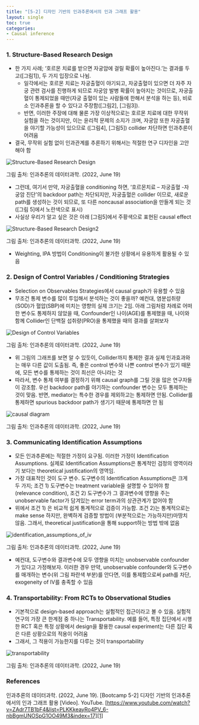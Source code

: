 ```yaml
---
title: "[5-2] 디자인 기반의 인과추론에서의 인과 그래프 활용"
layout: single
toc: true
categories: 
- Causal inference
---
```


### 1. Structure-Based Research Design

* 한 가지 사례; ‘호르몬 치료를 받으면 자궁암에 걸릴 확률이 높아진다.’는 결과를 두고([그림1]), 두 가지 입장으로 나뉨. 
    * 일각에서는 호르몬 치료는 자궁출혈이 야기되고, 자궁출혈이 있으면 더 자주 자궁 관련 검사를 진행하게 되므로 자궁암 발병 확률이 높아지는 것이므로, 자궁출혈이 통제되었을 때만(자궁 출혈이 있는 사람들에 한해서 분석을 하는 등), 비로소 인과추론을 할 수 있다고 주장함([그림2], [그림3]). 
    * 반면, 이러한 주장에 대해 물론 가장 이상적으로는 호르몬 치료에 대한 무작위 실험을 하는 것이지만, 이는 윤리적 문제의 소지가 크며, 자궁암 또한 자궁출혈을 야기할 가능성이 있으므로 ([그림4], [그림5]) collider 차단하면 인과추론이 어려움
* 결국, 무작위 실험 없이 인과관계를 추론하기 위해서는 적절한 연구 디자인을 고안해야 함  
<p><img src="/assets/images/Structure-Based Research Design.png" title="Structure-Based Research Design"/></p>
그림 출처: 인과추론의 데이터과학. (2022, June 19) 

* 그런데, 여기서 만약, 자궁출혈을 conditioning 하면, ‘호르몬치료 – 자궁출혈 -자궁암 진단’의 backdoor path는 차단되지만, 자궁출혈은 collider 이므로, 새로운 path를 생성하는 것이 되므로, 또 다른 noncausal association을 만들게 되는 것 ([그림 5]에서 노란색으로 표시) 
* 사실상 우리가 알고 싶은 것은 아래 [그림5]에서 주황색으로 표현된 causal effect  
<p><img src="/assets/images/Structure-Based Research Design2.png" title="Structure-Based Research Design2"/></p>
그림 출처: 인과추론의 데이터과학. (2022, June 19) 

* Weighting, IPA 방법이 Conditioning이 불가한 상황에서 유용하게 활용될 수 있음 

### 2. Design of Control Variables / Conditioning Strategies 
* Selection on Observables Strategies에서 causal graph가 유용할 수 있음  
* 무조건 통제 변수를 많이 투입해서 분석하는 것이 좋을까? 예컨대, 염분섭취량(SOD)가 혈압(SBP)에 미치는 영향의 실제 크기는 2임. 아래 그림처럼 차례로 어떠한 변수도 통제하지 않았을 때, Confounder인 나이(AGE)를 통제했을 때, 나이와 함께 Collider인 단백질 섭취량(PRO)을 통제했을 때의 결과를 살펴보자  
<p><img src="/assets/images/design_of_control_variables.png" title="Design of Control Variables"/></p>
그림 출처: 인과추론의 데이터과학. (2022, June 19) 

* 위 그림의 그래프를 보면 알 수 있듯이, Collider까지 통제한 결과 실제 인과효과와는 매우 다른 값이 도출됨. 즉, 좋은 control 변수와 나쁜 control 변수가 있기 때문에, 모든 변수를 통제하는 것이 최선은 아니라는 것
* 따라서, 변수 통제 여부를 결정하기 위해 causal graph를 그릴 것을 많은 연구자들이 강조함. 우선 backdoor path를 야기하는 confounder 변수는 모두 통제하는 것이 맞음. 반면, mediator는 특수한 경우를 제외하고는 통제하면 안됨. Collider를 통제하면 spurious backdoor path가 생기기 때문에 통제하면 안 됨  
<p><img src="/assets/images/causal_diagram.png" title="causal diagram"/></p>
그림 출처: 인과추론의 데이터과학. (2022, June 19) 

### 3. Communicating Identification Assumptions
* 모든 인과추론에는 적절한 가정이 요구됨. 이러한 가정이 Identification Assumptions. 실제로 Identification Assumptions은 통계적인 검정의 영역이라기 보다는 theoretical justification의 영역임. 
* 가장 대표적인 것이 도구 변수. 도구변수의 Identification Assumptions은 크게 두 가지;    조건 1) 도구변수는 treatment variable을 설명할 수 있어야 함(relevance condition), 조건 2) 도구변수가 그 결과변수에 영향을 주는 unobservable factor가 담겨있는 error term과의 상관관계가 없어야 함 
* 위에서 조건 1) 은 비교적 쉽게 통계적으로 검증이 가능함. 조건 2)는 통계적으로는 make sense 하지만, 완벽하게 검증할 방법이 (부분적으로는 가능하지만)마땅치 않음. 그래서, theoretical justification을 통해 support하는 방법 밖에 없음  
<p><img src="/assets/images/identification_assumptions_of_iv.png" title="identification_assumptions_of_iv"/></p>
그림 출처: 인과추론의 데이터과학. (2022, June 19)  

* 예컨대, 도구변수와 결과변수에 모두 영향을 미치는 unobservable confounder가 있다고 가정해보자. 이러한 경우 만약,  unobservable confounder와 도구변수를 매개하는 변수(위 그림 파란색 부분)를 안다면, 이를 통제함으로써 path를 차단, exogeneity of IV를 충족할 수 있음

### 4. Transportability: From RCTs to Observational Studies
* 기본적으로 design-based approach는 실험적인 접근이라고 볼 수 있음. 실험적 연구의 가장 큰 한계점 중 하나는 Transportability. 예를 들어, 특정 집단에서 시행한 RCT 혹은 특정 상황에서 design을 활용한 causal experiment는 다른 집단 혹은 다른 상황으로의 적용이 어려움
* 그래서, 그 적용이 가능한지를 다루는 것이 transportability  
<p><img src="/assets/images/transportability.png" title="transportability"/></p>
그림 출처: 인과추론의 데이터과학. (2022, June 19)  

### References 
인과추론의 데이터과학. (2022, June 19). [Bootcamp 5-2] 디자인 기반의 인과추론에서의 인과 그래프 활용 [Video]. YouTube. [https://www.youtube.com/watch?v=ZAdr7TB1bF4&list=PLKKkeayRo4PV_6-nbBgmUNOSpG1OO49M3&index=17][1]

[1]: https://www.youtube.com/watch?v=ZAdr7TB1bF4&list=PLKKkeayRo4PV_6-nbBgmUNOSpG1OO49M3&index=17 
